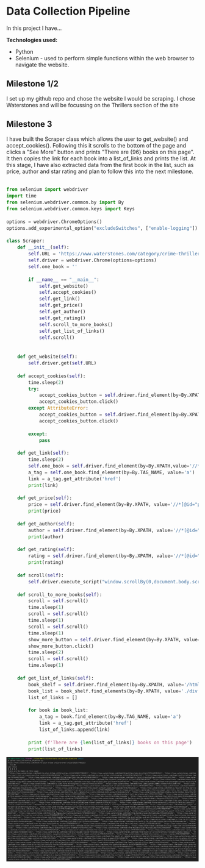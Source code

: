 # Data Collection Pipeline

In this project I have...

**Technologies used:**

- Python
- Selenium - used to perform simple functions within the web browser to navigate the website.

## Milestone 1/2

I set up my github repo and chose the website I would be scraping. I chose Waterstones and will be focussing on the Thrillers section of the site 

## Milestone 3

I have built the Scraper class which allows the user to get_website() and accept_cookies(). Following this it scrolls to the bottom of the page and clicks a "See More" button and prints "There are {96} books on this page". It then copies the link for each book into a list_of_links and prints the list. At this stage, I have also extracted data from the first book in the list, such as price, author and star rating and plan to follow this into the next milestone.

``` python

from selenium import webdriver
import time
from selenium.webdriver.common.by import By
from selenium.webdriver.common.keys import Keys

options = webdriver.ChromeOptions() 
options.add_experimental_option("excludeSwitches", ["enable-logging"])

class Scraper:
    def __init__(self):
        self.URL = 'https://www.waterstones.com/category/crime-thrillers-mystery/thrillers/page/1'
        self.driver = webdriver.Chrome(options=options)
        self.one_book = ''

        if __name__ == "__main__":
            self.get_website()
            self.accept_cookies()
            self.get_link()
            self.get_price()
            self.get_author()
            self.get_rating()
            self.scroll_to_more_books()
            self.get_list_of_links()
            self.scroll()


    def get_website(self):
        self.driver.get(self.URL)

    def accept_cookies(self):
        time.sleep(2)
        try:
            accept_cookies_button = self.driver.find_element(by=By.XPATH, value='//*[@id="onetrust-accept-btn-handler"]')
            accept_cookies_button.click()
        except AttributeError:
            accept_cookies_button = self.driver.find_element(by=By.XPATH, value='//*[@id="onetrust-accept-btn-handler"]')
            accept_cookies_button.click()

        except:
            pass

    def get_link(self):
        time.sleep(2)
        self.one_book = self.driver.find_element(by=By.XPATH,value='//*[@data-productid="11647634"]')
        a_tag = self.one_book.find_element(by=By.TAG_NAME, value='a')
        link = a_tag.get_attribute('href')
        print(link)

    def get_price(self):
        price = self.driver.find_element(by=By.XPATH, value='//*[@id="p_11647634"]/div/div[2]/div[2]/span[3]').text
        print(price)
    
    def get_author(self):
        author = self.driver.find_element(by=By.XPATH, value='//*[@id="p_11647634"]/div/div[2]/span/a/b').text
        print(author)

    def get_rating(self):
        rating = self.driver.find_element(by=By.XPATH, value='//*[@id="p_11647634"]/div/div[2]/div[3]').text #TODO find out how to make this work with coloured in stars
        print(rating)

    def scroll(self):
        self.driver.execute_script("window.scrollBy(0,document.body.scrollHeight);")

    def scroll_to_more_books(self):
        scroll = self.scroll()
        time.sleep(1)
        scroll = self.scroll()
        time.sleep(1)
        scroll = self.scroll()
        time.sleep(1)
        show_more_button = self.driver.find_element(by=By.XPATH, value='/html/body/div[1]/div[2]/div[3]/div[3]/button')
        show_more_button.click()
        time.sleep(2)
        scroll = self.scroll()
        time.sleep(1)

    def get_list_of_links(self):
        book_shelf = self.driver.find_element(by=By.XPATH, value='/html/body/div[1]/div[2]/div[3]/div[2]')
        book_list = book_shelf.find_elements(by=By.XPATH, value='./div')
        list_of_links = []

        for book in book_list:
            a_tag = book.find_element(by=By.TAG_NAME, value='a')
            link = a_tag.get_attribute('href')
            list_of_links.append(link)

        print (f'There are {len(list_of_links)} books on this page')
        print(list_of_links)

```

![](Screenshots/Milestone1.png) 